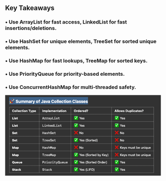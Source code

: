 
## Key Takeaways
### •	Use ArrayList for fast access, LinkedList for fast insertions/deletions.
### •	Use HashSet for unique elements, TreeSet for sorted unique elements.
### •	Use HashMap for fast lookups, TreeMap for sorted keys.
### •	Use PriorityQueue for priority-based elements.
### •	Use ConcurrentHashMap for multi-threaded safety.



![img.png](collection/classes/img.png)